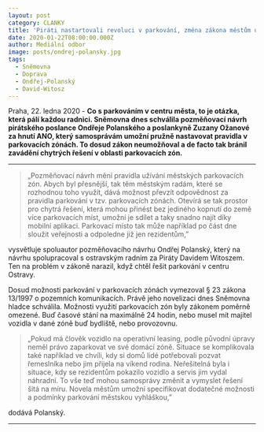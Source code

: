 ```yaml
---
layout: post
category: CLANKY
title: 'Piráti nastartovali revoluci v parkování, změna zákona městům umožní pružně nastavit pravidla'
date: 2020-01-22T08:00:00.000Z
author: Mediální odbor
image: posts/ondrej-polansky.jpg
tags:
  - Sněmovna
  - Doprava
  - Ondřej-Polanský
  - David-Witosz
---
```


Praha, 22. ledna 2020 - **Co s parkováním v centru města, to je otázka, která pálí každou radnici. Sněmovna dnes schválila pozměňovací návrh pirátského poslance Ondřeje Polanského a poslankyně Zuzany Ožanové za hnutí ANO, který samosprávám umožní pružně nastavovat pravidla v parkovacích zónách. To dosud zákon neumožňoval a de facto tak bránil zavádění chytrých řešení v oblasti parkovacích zón.**

<hr />

> „Pozměňovací návrh mění pravidla užívání městských parkovacích zón. Abych byl přesnější, tak těm městským radám, které se rozhodnou toho využít, dává možnost převzít odpovědnost za pravidla parkování v tzv. parkovacích zónách. Otevírá se tak prostor pro chytrá řešení, která mohou přinést bez jediného kopnutí do země více parkovacích míst, umožní je sdílet a taky snadno najít díky mobilní aplikaci. Parkovací místo tak může například po část dne sloužit veřejnosti a odpoledne již jen rezidentům,”

vysvětluje spoluautor pozměňovacího návrhu Ondřej Polanský, který na návrhu spolupracoval s ostravským radním za Piráty Davidem Witoszem. Ten na problém v zákoně narazil, když chtěl řešit parkování v centru Ostravy.

Dosud možnosti parkování v parkovacích zónách vymezoval § 23 zákona 13/1997 o pozemních komunikacích. Právě jeho novelizaci dnes Sněmovna hladce schválila. Možnosti využití parkovacích zón byly zákonem poměrně omezené. Buď časové stání na maximálně 24 hodin, nebo musel mít majitel vozidla v dané zóně buď bydliště, nebo provozovnu.

> „Pokud má člověk vozidlo na operativní leasing, podle původní úpravy neměl právo zaparkovat ve své domácí zóně. Situace se komplikovala také například ve chvíli, kdy si domů lidé potřebovali pozvat řemeslníka nebo jim přijela na víkend rodina. Neřešitelná byla i situace, kdy se rezidentům pokazilo vozidlo a servis jim vydal náhradní. To vše teď mohou samosprávy změnit a vymyslet řešení šitá na míru. Novela městům umožní specifikovat dodatečné možnosti a podmínky parkování městskou vyhláškou,”

dodává Polanský.

- - -
